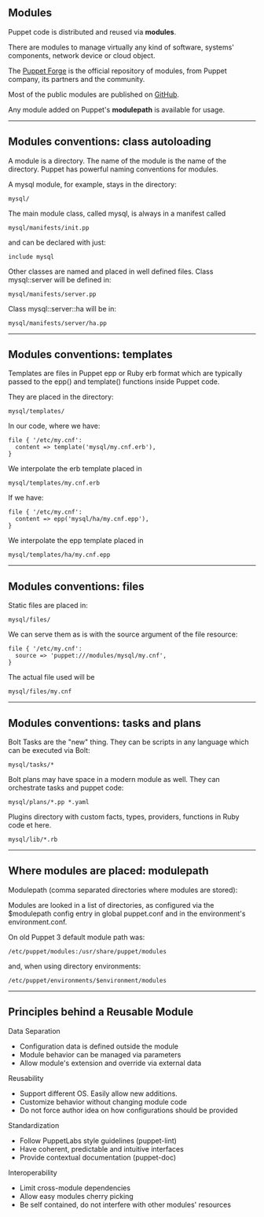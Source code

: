 ## Modules

Puppet code is distributed and reused via **modules**.

There are modules to manage virtually any kind of software, systems' components, network device or cloud object.

The [Puppet Forge](https://forge.puppet.com) is the official repository of modules, from Puppet company, its partners and the community.

Most of the public modules are published on [GitHub](https://github.com/search?q=puppet+modules).

Any module added on Puppet's **modulepath** is available for usage.

---

## Modules conventions: class autoloading

A module is a directory. The name of the module is the name of the directory.
Puppet has powerful naming conventions for modules.

A mysql module, for example, stays in the directory: 

    mysql/

The main module class, called mysql, is always in a manifest called

    mysql/manifests/init.pp

and can be declared with just:

    include mysql

Other classes are named and placed in well defined files. Class mysql::server will be defined in:

    mysql/manifests/server.pp

Class mysql::server::ha will be in:

    mysql/manifests/server/ha.pp

---

## Modules conventions: templates

Templates are files in Puppet epp or Ruby erb format which are typically passed to the epp() and template() functions inside Puppet code.

They are placed in the directory:

    mysql/templates/

In our code, where we have:

    file { '/etc/my.cnf':
      content => template('mysql/my.cnf.erb'),
    }

We interpolate the erb template placed in

    mysql/templates/my.cnf.erb

If we have:

    file { '/etc/my.cnf':
      content => epp('mysql/ha/my.cnf.epp'),
    }

We interpolate the epp template placed in

    mysql/templates/ha/my.cnf.epp

---

## Modules conventions: files


Static files are placed in:

    mysql/files/

We can serve them as is with the source argument of the file resource:

    file { '/etc/my.cnf':
      source => 'puppet:///modules/mysql/my.cnf',
    }

The actual file used will be

    mysql/files/my.cnf

---

## Modules conventions: tasks and plans

Bolt Tasks are the "new" thing. They can be scripts in any language which can be executed via Bolt:

    mysql/tasks/*

Bolt plans may have space in a modern module as well. They can orchestrate tasks and puppet code:

    mysql/plans/*.pp *.yaml

Plugins directory with custom facts, types, providers, functions  in Ruby code et here.

    mysql/lib/*.rb

---

## Where modules are placed: modulepath

Modulepath (comma separated directories where modules are stored):

Modules are looked in a list of directories, as configured via the $modulepath
config entry in global puppet.conf and in the environment's environment.conf.

On old Puppet 3 default module path was:

    /etc/puppet/modules:/usr/share/puppet/modules

and, when using directory environments:

    /etc/puppet/environments/$environment/modules

---

## Principles behind a Reusable Module

Data Separation

  - Configuration data is defined outside the module
  - Module behavior can be managed via parameters
  - Allow module's extension and override via external data

Reusability

  - Support different OS. Easily allow new additions.
  - Customize behavior without changing module code
  - Do not force author idea on how configurations should be provided

Standardization

  - Follow PuppetLabs style guidelines (puppet-lint)
  - Have coherent, predictable and intuitive interfaces
  - Provide contextual documentation (puppet-doc)

Interoperability

  - Limit cross-module dependencies
  - Allow easy modules cherry picking
  - Be self contained, do not interfere with other modules' resources
